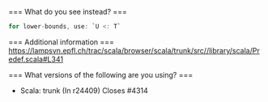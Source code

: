 === What do you see instead? ===
```scala
for lower-bounds, use: `U <: T`
```

=== Additional information ===
https://lampsvn.epfl.ch/trac/scala/browser/scala/trunk/src//library/scala/Predef.scala#L341

=== What versions of the following are you using? ===
  - Scala: trunk
(In r24409) Closes #4314
